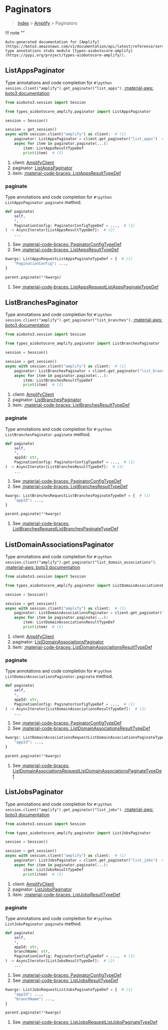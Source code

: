 # Paginators

> [Index](../README.md) > [Amplify](./README.md) > Paginators

!!! note ""

    Auto-generated documentation for [Amplify](https://boto3.amazonaws.com/v1/documentation/api/latest/reference/services/amplify.html#Amplify)
    type annotations stubs module [types-aiobotocore-amplify](https://pypi.org/project/types-aiobotocore-amplify/).

## ListAppsPaginator

Type annotations and code completion for `#!python session.client("amplify").get_paginator("list_apps")`.
[:material-aws: boto3 documentation](https://boto3.amazonaws.com/v1/documentation/api/latest/reference/services/amplify.html#Amplify.Paginator.ListApps)

```python title="Usage example"
from aioboto3.session import Session

from types_aiobotocore_amplify.paginator import ListAppsPaginator

session = Session()

session = get_session()
async with session.client("amplify") as client:  # (1)
    paginator: ListAppsPaginator = client.get_paginator("list_apps")  # (2)
    async for item in paginator.paginate(...):
        item: ListAppsResultTypeDef
        print(item)  # (3)
```

1. client: [AmplifyClient](./client.md)
2. paginator: [ListAppsPaginator](./paginators.md#listappspaginator)
3. item: [:material-code-braces: ListAppsResultTypeDef](./type_defs.md#listappsresulttypedef) 


### paginate

Type annotations and code completion for `#!python ListAppsPaginator.paginate` method.

```python title="Method definition"
def paginate(
    self,
    *,
    PaginationConfig: PaginatorConfigTypeDef = ...,  # (1)
) -> AsyncIterator[ListAppsResultTypeDef]:  # (2)
    ...
```

1. See [:material-code-braces: PaginatorConfigTypeDef](./type_defs.md#paginatorconfigtypedef) 
2. See [:material-code-braces: ListAppsResultTypeDef](./type_defs.md#listappsresulttypedef) 


```python title="Usage example with kwargs"
kwargs: ListAppsRequestListAppsPaginateTypeDef = {  # (1)
    "PaginationConfig": ...,
}

parent.paginate(**kwargs)
```

1. See [:material-code-braces: ListAppsRequestListAppsPaginateTypeDef](./type_defs.md#listappsrequestlistappspaginatetypedef) 
## ListBranchesPaginator

Type annotations and code completion for `#!python session.client("amplify").get_paginator("list_branches")`.
[:material-aws: boto3 documentation](https://boto3.amazonaws.com/v1/documentation/api/latest/reference/services/amplify.html#Amplify.Paginator.ListBranches)

```python title="Usage example"
from aioboto3.session import Session

from types_aiobotocore_amplify.paginator import ListBranchesPaginator

session = Session()

session = get_session()
async with session.client("amplify") as client:  # (1)
    paginator: ListBranchesPaginator = client.get_paginator("list_branches")  # (2)
    async for item in paginator.paginate(...):
        item: ListBranchesResultTypeDef
        print(item)  # (3)
```

1. client: [AmplifyClient](./client.md)
2. paginator: [ListBranchesPaginator](./paginators.md#listbranchespaginator)
3. item: [:material-code-braces: ListBranchesResultTypeDef](./type_defs.md#listbranchesresulttypedef) 


### paginate

Type annotations and code completion for `#!python ListBranchesPaginator.paginate` method.

```python title="Method definition"
def paginate(
    self,
    *,
    appId: str,
    PaginationConfig: PaginatorConfigTypeDef = ...,  # (1)
) -> AsyncIterator[ListBranchesResultTypeDef]:  # (2)
    ...
```

1. See [:material-code-braces: PaginatorConfigTypeDef](./type_defs.md#paginatorconfigtypedef) 
2. See [:material-code-braces: ListBranchesResultTypeDef](./type_defs.md#listbranchesresulttypedef) 


```python title="Usage example with kwargs"
kwargs: ListBranchesRequestListBranchesPaginateTypeDef = {  # (1)
    "appId": ...,
}

parent.paginate(**kwargs)
```

1. See [:material-code-braces: ListBranchesRequestListBranchesPaginateTypeDef](./type_defs.md#listbranchesrequestlistbranchespaginatetypedef) 
## ListDomainAssociationsPaginator

Type annotations and code completion for `#!python session.client("amplify").get_paginator("list_domain_associations")`.
[:material-aws: boto3 documentation](https://boto3.amazonaws.com/v1/documentation/api/latest/reference/services/amplify.html#Amplify.Paginator.ListDomainAssociations)

```python title="Usage example"
from aioboto3.session import Session

from types_aiobotocore_amplify.paginator import ListDomainAssociationsPaginator

session = Session()

session = get_session()
async with session.client("amplify") as client:  # (1)
    paginator: ListDomainAssociationsPaginator = client.get_paginator("list_domain_associations")  # (2)
    async for item in paginator.paginate(...):
        item: ListDomainAssociationsResultTypeDef
        print(item)  # (3)
```

1. client: [AmplifyClient](./client.md)
2. paginator: [ListDomainAssociationsPaginator](./paginators.md#listdomainassociationspaginator)
3. item: [:material-code-braces: ListDomainAssociationsResultTypeDef](./type_defs.md#listdomainassociationsresulttypedef) 


### paginate

Type annotations and code completion for `#!python ListDomainAssociationsPaginator.paginate` method.

```python title="Method definition"
def paginate(
    self,
    *,
    appId: str,
    PaginationConfig: PaginatorConfigTypeDef = ...,  # (1)
) -> AsyncIterator[ListDomainAssociationsResultTypeDef]:  # (2)
    ...
```

1. See [:material-code-braces: PaginatorConfigTypeDef](./type_defs.md#paginatorconfigtypedef) 
2. See [:material-code-braces: ListDomainAssociationsResultTypeDef](./type_defs.md#listdomainassociationsresulttypedef) 


```python title="Usage example with kwargs"
kwargs: ListDomainAssociationsRequestListDomainAssociationsPaginateTypeDef = {  # (1)
    "appId": ...,
}

parent.paginate(**kwargs)
```

1. See [:material-code-braces: ListDomainAssociationsRequestListDomainAssociationsPaginateTypeDef](./type_defs.md#listdomainassociationsrequestlistdomainassociationspaginatetypedef) 
## ListJobsPaginator

Type annotations and code completion for `#!python session.client("amplify").get_paginator("list_jobs")`.
[:material-aws: boto3 documentation](https://boto3.amazonaws.com/v1/documentation/api/latest/reference/services/amplify.html#Amplify.Paginator.ListJobs)

```python title="Usage example"
from aioboto3.session import Session

from types_aiobotocore_amplify.paginator import ListJobsPaginator

session = Session()

session = get_session()
async with session.client("amplify") as client:  # (1)
    paginator: ListJobsPaginator = client.get_paginator("list_jobs")  # (2)
    async for item in paginator.paginate(...):
        item: ListJobsResultTypeDef
        print(item)  # (3)
```

1. client: [AmplifyClient](./client.md)
2. paginator: [ListJobsPaginator](./paginators.md#listjobspaginator)
3. item: [:material-code-braces: ListJobsResultTypeDef](./type_defs.md#listjobsresulttypedef) 


### paginate

Type annotations and code completion for `#!python ListJobsPaginator.paginate` method.

```python title="Method definition"
def paginate(
    self,
    *,
    appId: str,
    branchName: str,
    PaginationConfig: PaginatorConfigTypeDef = ...,  # (1)
) -> AsyncIterator[ListJobsResultTypeDef]:  # (2)
    ...
```

1. See [:material-code-braces: PaginatorConfigTypeDef](./type_defs.md#paginatorconfigtypedef) 
2. See [:material-code-braces: ListJobsResultTypeDef](./type_defs.md#listjobsresulttypedef) 


```python title="Usage example with kwargs"
kwargs: ListJobsRequestListJobsPaginateTypeDef = {  # (1)
    "appId": ...,
    "branchName": ...,
}

parent.paginate(**kwargs)
```

1. See [:material-code-braces: ListJobsRequestListJobsPaginateTypeDef](./type_defs.md#listjobsrequestlistjobspaginatetypedef) 
